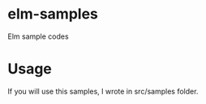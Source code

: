 # elm-samples
Elm sample codes

# Usage
If you will use this samples, I wrote in src/samples folder.
